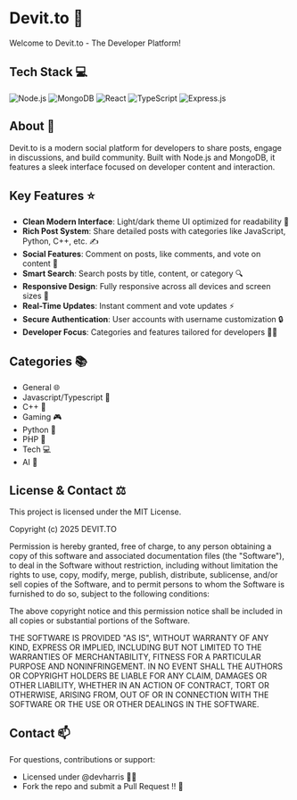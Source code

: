 # Devit.to 🚀

Welcome to Devit.to - The Developer Platform! 

## Tech Stack 💻
![Node.js](https://img.shields.io/badge/Node.js-339933?style=for-the-badge&logo=nodedotjs&logoColor=white)
![MongoDB](https://img.shields.io/badge/MongoDB-47A248?style=for-the-badge&logo=mongodb&logoColor=white)
![React](https://img.shields.io/badge/React-61DAFB?style=for-the-badge&logo=react&logoColor=black)
![TypeScript](https://img.shields.io/badge/TypeScript-3178C6?style=for-the-badge&logo=typescript&logoColor=white)
![Express.js](https://img.shields.io/badge/Express.js-000000?style=for-the-badge&logo=express&logoColor=white)

## About 📖

Devit.to is a modern social platform for developers to share posts, engage in discussions, and build community. Built with Node.js and MongoDB, it features a sleek interface focused on developer content and interaction.

## Key Features ⭐

- **Clean Modern Interface**: Light/dark theme UI optimized for readability 🎨
- **Rich Post System**: Share detailed posts with categories like JavaScript, Python, C++, etc. ✍️
- **Social Features**: Comment on posts, like comments, and vote on content 💬
- **Smart Search**: Search posts by title, content, or category 🔍
- **Responsive Design**: Fully responsive across all devices and screen sizes 📱
- **Real-Time Updates**: Instant comment and vote updates ⚡
- **Secure Authentication**: User accounts with username customization 🔒
- **Developer Focus**: Categories and features tailored for developers 👨‍💻

## Categories 📚
- General 🌐
- Javascript/Typescript 💛
- C++ 🔵
- Gaming 🎮
- Python 🐍
- PHP 🐘
- Tech 💻
- AI 🤖

## License & Contact ⚖️

This project is licensed under the MIT License.

Copyright (c) 2025 DEVIT.TO

Permission is hereby granted, free of charge, to any person obtaining a copy of this software and associated documentation files (the "Software"), to deal in the Software without restriction, including without limitation the rights to use, copy, modify, merge, publish, distribute, sublicense, and/or sell copies of the Software, and to permit persons to whom the Software is furnished to do so, subject to the following conditions:

The above copyright notice and this permission notice shall be included in all copies or substantial portions of the Software.

THE SOFTWARE IS PROVIDED "AS IS", WITHOUT WARRANTY OF ANY KIND, EXPRESS OR IMPLIED, INCLUDING BUT NOT LIMITED TO THE WARRANTIES OF MERCHANTABILITY, FITNESS FOR A PARTICULAR PURPOSE AND NONINFRINGEMENT. IN NO EVENT SHALL THE AUTHORS OR COPYRIGHT HOLDERS BE LIABLE FOR ANY CLAIM, DAMAGES OR OTHER LIABILITY, WHETHER IN AN ACTION OF CONTRACT, TORT OR OTHERWISE, ARISING FROM, OUT OF OR IN CONNECTION WITH THE SOFTWARE OR THE USE OR OTHER DEALINGS IN THE SOFTWARE.

## Contact 📫

For questions, contributions or support:
- Licensed under @devharris 👨‍💻
- Fork the repo and submit a Pull Request !! 🔧
